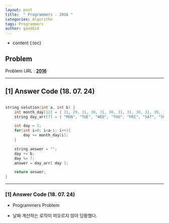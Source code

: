 ```yaml
---
layout: post
title:  " Programmers - 2016 "
categories: Algorithm
tags: Programmers
author: goodGid
---
```

* content
{:toc}


## Problem 
Problem URL : **[2016](https://programmers.co.kr/learn/courses/30/lessons/12901)**

---

## [1] Answer Code (18. 07. 24)

``` cpp

string solution(int a, int b) {
    int month_day[12] = { 31, 29, 31, 30, 31, 30, 31, 31, 30, 31, 30, 31 };
    string day_arr[7] = { "MON", "TUE", "WED", "THU", "FRI", "SAT", "SUN" };

    int day = 3;
    for(int i=0; i<a-1; i++){
        day += month_day[i];
    }

    string answer = "";
    day += b;
    day %= 7;
    answer = day_arr[ day ];

    return answer;
}


```

---


### [1] Answer Code (18. 07. 24)

* Programmers Problem

* 날짜 계산하는 로직이 떠오르지 않아 당황했다.